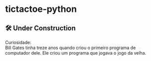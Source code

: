 # tictactoe-python
## :hammer_and_wrench: Under Construction

Curiosidade:<br>
Bill Gates tinha treze anos quando criou o primeiro programa de computador dele. Ele criou um programa que jogava o jogo da velha.

